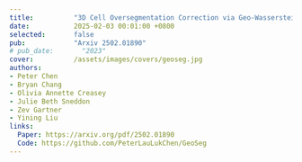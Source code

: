 ```yaml
---
title:          "3D Cell Oversegmentation Correction via Geo-Wasserstein Divergence"
date:           2025-02-03 00:01:00 +0800
selected:       false
pub:            "Arxiv 2502.01890"
# pub_date:       "2023"
cover:          /assets/images/covers/geoseg.jpg
authors:
- Peter Chen
- Bryan Chang
- Olivia Annette Creasey
- Julie Beth Sneddon
- Zev Gartner
- Yining Liu
links:
  Paper: https://arxiv.org/pdf/2502.01890
  Code: https://github.com/PeterLauLukChen/GeoSeg
---
```

